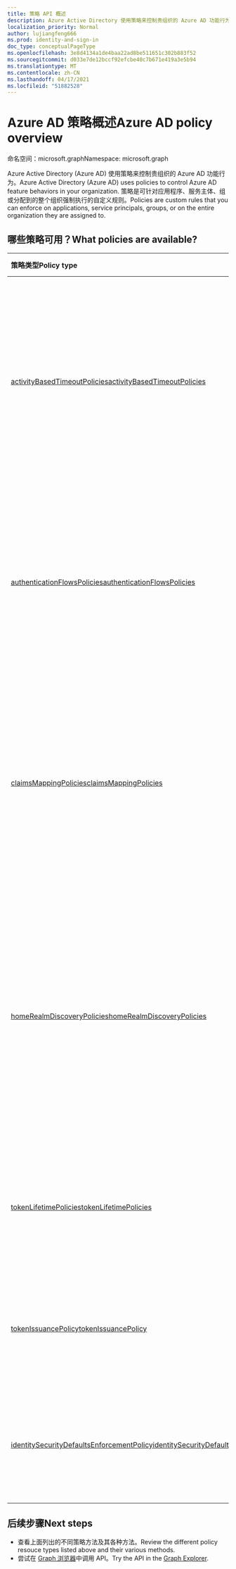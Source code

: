 ```yaml
---
title: 策略 API 概述
description: Azure Active Directory 使用策略来控制贵组织的 Azure AD 功能行为。
localization_priority: Normal
author: lujiangfeng666
ms.prod: identity-and-sign-in
doc_type: conceptualPageType
ms.openlocfilehash: 3e8d4134a1de4baa22ad8be511651c302b883f52
ms.sourcegitcommit: d033e7de12bccf92efcbe40c7b671e419a3e5b94
ms.translationtype: MT
ms.contentlocale: zh-CN
ms.lasthandoff: 04/17/2021
ms.locfileid: "51882528"
---
```

# <a name="azure-ad-policy-overview"></a><span data-ttu-id="7ca7c-103">Azure AD 策略概述</span><span class="sxs-lookup"><span data-stu-id="7ca7c-103">Azure AD policy overview</span></span>

<span data-ttu-id="7ca7c-104">命名空间：microsoft.graph</span><span class="sxs-lookup"><span data-stu-id="7ca7c-104">Namespace: microsoft.graph</span></span>

<span data-ttu-id="7ca7c-105">Azure Active Directory (Azure AD) 使用策略来控制贵组织的 Azure AD 功能行为。</span><span class="sxs-lookup"><span data-stu-id="7ca7c-105">Azure Active Directory (Azure AD) uses policies to control Azure AD feature behaviors in your organization.</span></span> <span data-ttu-id="7ca7c-106">策略是可针对应用程序、服务主体、组或分配到的整个组织强制执行的自定义规则。</span><span class="sxs-lookup"><span data-stu-id="7ca7c-106">Policies are custom rules that you can enforce on applications, service principals, groups, or on the entire organization they are assigned to.</span></span>

## <a name="what-policies-are-available"></a><span data-ttu-id="7ca7c-107">哪些策略可用？</span><span class="sxs-lookup"><span data-stu-id="7ca7c-107">What policies are available?</span></span>

| <span data-ttu-id="7ca7c-108">策略类型</span><span class="sxs-lookup"><span data-stu-id="7ca7c-108">Policy type</span></span>       | <span data-ttu-id="7ca7c-109">说明</span><span class="sxs-lookup"><span data-stu-id="7ca7c-109">Description</span></span> | <span data-ttu-id="7ca7c-110">示例</span><span class="sxs-lookup"><span data-stu-id="7ca7c-110">Examples</span></span> |
|:-------------|:------------|:------------|
|[<span data-ttu-id="7ca7c-111">activityBasedTimeoutPolicies</span><span class="sxs-lookup"><span data-stu-id="7ca7c-111">activityBasedTimeoutPolicies</span></span>](activityBasedTimeoutPolicy.md)| <span data-ttu-id="7ca7c-112">表示一个策略，该策略控制在一段时间不活动后对支持基于活动的超时功能的应用程序自动注销 Web 会话。</span><span class="sxs-lookup"><span data-stu-id="7ca7c-112">Represents a policy that controls automatic sign-out for web sessions after a period of inactivity, for applications that support activity-based timeout functionality.</span></span>| <span data-ttu-id="7ca7c-113">将 Azure 门户配置为不活动超时 15 分钟。</span><span class="sxs-lookup"><span data-stu-id="7ca7c-113">Configure the Azure portal to have an inactivity timeout of 15 minutes.</span></span> |
|[<span data-ttu-id="7ca7c-114">authenticationFlowsPolicies</span><span class="sxs-lookup"><span data-stu-id="7ca7c-114">authenticationFlowsPolicies</span></span>](authenticationflowspolicy.md)| <span data-ttu-id="7ca7c-115">表示控制外部用户是否应该能够通过外部标识自助注册用户流注册和获取来宾帐户的策略。</span><span class="sxs-lookup"><span data-stu-id="7ca7c-115">Represents a policy that controls whether external users should be able to sign up and gain a guest account via an External Identities self-service sign-up user flow.</span></span>| <span data-ttu-id="7ca7c-116">使应用程序支持外部用户通过自助注册用户流进行注册。</span><span class="sxs-lookup"><span data-stu-id="7ca7c-116">Enable your applications to support external users signing up via a self-service sign-up user flow.</span></span> |
|[<span data-ttu-id="7ca7c-117">claimsMappingPolicies</span><span class="sxs-lookup"><span data-stu-id="7ca7c-117">claimsMappingPolicies</span></span>](claimsMappingPolicy.md)| <span data-ttu-id="7ca7c-118">表示 WS-Fed、SAML、OAuth 2.0 和 OpenID Connect 协议（针对颁发给特定应用程序的令牌）声明映射策略。</span><span class="sxs-lookup"><span data-stu-id="7ca7c-118">Represents the claim-mapping policies for WS-Fed, SAML, OAuth 2.0, and OpenID Connect protocols, for tokens issued to a specific application.</span></span> | <span data-ttu-id="7ca7c-119">创建并分配策略以省略颁发给服务主体的令牌中的基本声明。</span><span class="sxs-lookup"><span data-stu-id="7ca7c-119">Create and assign a policy to omit the basic claims from tokens issued to a service principal.</span></span> |
|[<span data-ttu-id="7ca7c-120">homeRealmDiscoveryPolicies</span><span class="sxs-lookup"><span data-stu-id="7ca7c-120">homeRealmDiscoveryPolicies</span></span>](homeRealmDiscoveryPolicy.md)| <span data-ttu-id="7ca7c-121">表示用于控制联盟用户的 Azure Active Directory 身份验证行为的策略，尤其是针对联合域中的自动加速和用户身份验证限制。</span><span class="sxs-lookup"><span data-stu-id="7ca7c-121">Represents a policy to control Azure Active Directory authentication behavior for federated users, in particular for auto-acceleration and user authentication restrictions in federated domains.</span></span>| <span data-ttu-id="7ca7c-122">将所有用户配置为跳过主页领域发现并直接路由到 ADFS 进行身份验证。</span><span class="sxs-lookup"><span data-stu-id="7ca7c-122">Configure all users to skip home realm discovery and be routed directly to ADFS for authentication.</span></span> |
|[<span data-ttu-id="7ca7c-123">tokenLifetimePolicies</span><span class="sxs-lookup"><span data-stu-id="7ca7c-123">tokenLifetimePolicies</span></span>](tokenlifetimepolicy.md)|<span data-ttu-id="7ca7c-124">表示用于访问受保护资源的访问令牌的生存期持续时间。</span><span class="sxs-lookup"><span data-stu-id="7ca7c-124">Represents the lifetime duration of access tokens used to access protected resources.</span></span>| <span data-ttu-id="7ca7c-125">将特别敏感的应用程序配置为比默认令牌生存期更短的应用程序。</span><span class="sxs-lookup"><span data-stu-id="7ca7c-125">Configure a particularly sensitive application with a shorter than default token lifetime.</span></span>|
|[<span data-ttu-id="7ca7c-126">tokenIssuancePolicy</span><span class="sxs-lookup"><span data-stu-id="7ca7c-126">tokenIssuancePolicy</span></span>](tokenIssuancePolicy.md)|<span data-ttu-id="7ca7c-127">表示用于指定 Azure AD 颁发的 SAML 令牌特征的策略。</span><span class="sxs-lookup"><span data-stu-id="7ca7c-127">Represents the policy to specify the characteristics of SAML tokens issued by Azure AD.</span></span>| <span data-ttu-id="7ca7c-128">配置要用于颁发 SAML 令牌的签名算法或 SAML 令牌版本。</span><span class="sxs-lookup"><span data-stu-id="7ca7c-128">Configure the signing algorithm or SAML token version to be used to issue the SAML token.</span></span>
|[<span data-ttu-id="7ca7c-129">identitySecurityDefaultsEnforcementPolicy</span><span class="sxs-lookup"><span data-stu-id="7ca7c-129">identitySecurityDefaultsEnforcementPolicy</span></span>](identitysecuritydefaultsenforcementpolicy.md)|<span data-ttu-id="7ca7c-130">表示 Azure AD 安全默认值策略。</span><span class="sxs-lookup"><span data-stu-id="7ca7c-130">Represents the Azure AD security defaults policy.</span></span>| <span data-ttu-id="7ca7c-131">配置 Azure AD 安全默认策略，以抵御常见攻击。</span><span class="sxs-lookup"><span data-stu-id="7ca7c-131">Configure the Azure AD security defaults policy to protect against common attacks.</span></span>

## <a name="next-steps"></a><span data-ttu-id="7ca7c-132">后续步骤</span><span class="sxs-lookup"><span data-stu-id="7ca7c-132">Next steps</span></span>

* <span data-ttu-id="7ca7c-133">查看上面列出的不同策略方法及其各种方法。</span><span class="sxs-lookup"><span data-stu-id="7ca7c-133">Review the different policy resouce types listed above and their various methods.</span></span>
* <span data-ttu-id="7ca7c-134">尝试在 [Graph 浏览器](https://developer.microsoft.com/graph/graph-explorer)中调用 API。</span><span class="sxs-lookup"><span data-stu-id="7ca7c-134">Try the API in the [Graph Explorer](https://developer.microsoft.com/graph/graph-explorer).</span></span>
